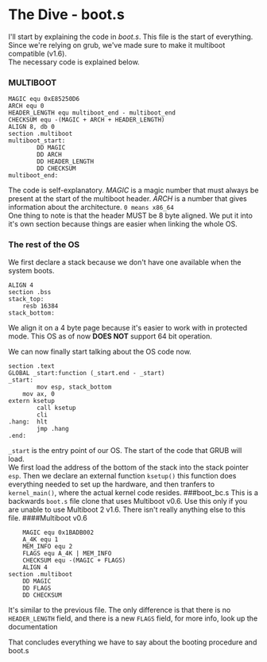 # The Dive - boot.s

I'll start by explaining the code in _boot.s_. This file is the start of everything. Since we're relying on   grub, we've made sure to make it multiboot compatible \(v1.6\).  
The necessary code is explained below.

### MULTIBOOT

```
MAGIC equ 0xE85250D6
ARCH equ 0
HEADER_LENGTH equ multiboot_end - multiboot_end
CHECKSUM equ -(MAGIC + ARCH + HEADER_LENGTH)
ALIGN 8, db 0
section .multiboot
multiboot_start:
        DD MAGIC
        DD ARCH
        DD HEADER_LENGTH
        DD CHECKSUM
multiboot_end:
```

The code is self-explanatory. _MAGIC_ is a magic number that must always be present at the start of the multiboot header. _ARCH_ is a number that gives information about the architecture. `0 means x86_64`  
One thing to note is that the header MUST be 8 byte aligned. We put it into it's own section because things are easier when linking the whole OS.

### The rest of the OS

We first declare a stack because we don't have one available when the system boots.

```
ALIGN 4
section .bss
stack_top:
    resb 16384
stack_bottom:
```

We align it on a 4 byte page because it's easier to work with in protected mode. This OS as of now **DOES NOT** support 64 bit operation.

We can now finally start talking about the OS code now.

```
section .text
GLOBAL _start:function (_start.end - _start)
_start:
        mov esp, stack_bottom
    mov ax, 0
extern ksetup
        call ksetup
        cli
.hang:  hlt
        jmp .hang
.end:
```

`_start` is the entry point of our OS. The start of the code that GRUB will load.  
We first load the address of the bottom of the stack into the stack pointer `esp`. Then we declare an external function `ksetup()` this function does everything needed to set up the hardware, and then tranfers to `kernel_main()`, where the actual kernel code resides.
###boot_bc.s
This is a backwards `boot.s` file clone that uses Multiboot v0.6. Use this only if you are unable to use Multiboot 2 v1.6. There isn't really anything else to this file.
####Multiboot v0.6
```
	MAGIC equ 0x1BADB002
	A_4K equ 1
	MEM_INFO equ 2
	FLAGS equ A_4K | MEM_INFO
	CHECKSUM equ -(MAGIC + FLAGS)
	ALIGN 4
section .multiboot
	DD MAGIC
	DD FLAGS
	DD CHECKSUM
```
It's similar to the previous file. The only difference is that there is no `HEADER_LENGTH` field, and there is a new `FLAGS` field, for more info, look up the documentation

That concludes everything we have to say about the booting procedure and boot.s

